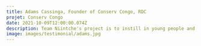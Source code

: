 ```yaml
---
title: Adams Cassinga, Founder of Conserv Congo, RDC
projet: Conserv Congo
date: 2021-10-09T12:00:00.074Z
description: Team Niintche's project is to instill in young people and adults, as well as children, the notion of community engagement through actions that involve them and have a real impact on the daily lives of the population. Thanks to the community service, it provides training in various trades through the renovation of schools and the drilling of wells..... It is also a social incubator for all students, school dropouts and even young social deviants.
image: images/testimonial/adams.jpg
---
```

